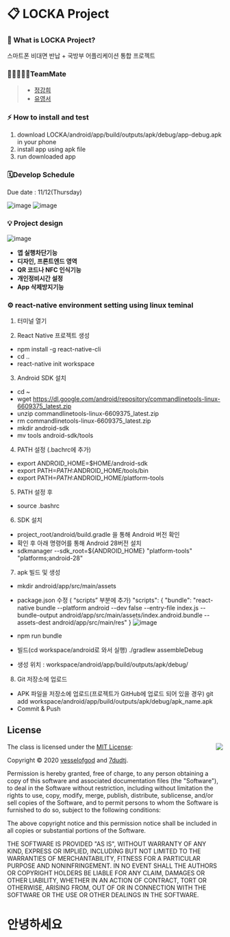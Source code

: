 # 📋 LOCKA Project

### 🚀 What is LOCKA Project?
스마트폰 비대면 반납 + 국방부 어플리케이션 통합 프로젝트

### 👨🏽‍🤝‍👨🏼TeamMate
> * [정강희](https://github.com/vesselofgod)
> * [유영서](https://github.com/7dudtj)

### ⚡️ How to install and test
1. download LOCKA/android/app/build/outputs/apk/debug/app-debug.apk in your phone
2. install app using apk file
3. run downloaded app

### 🗓Develop Schedule
Due date : 11/12(Thursday)

![image](https://user-images.githubusercontent.com/18081105/94388617-8eecdd80-0188-11eb-9f93-b1c2469cd182.png)
![image](https://user-images.githubusercontent.com/18081105/94389136-fe170180-0189-11eb-9df6-d4a3b0b0d65b.png)
### 💡 Project design

![image](https://user-images.githubusercontent.com/18081105/94392278-ce202c00-0192-11eb-8363-8abd2aa91dfb.png)
-   **앱 실행차단기능**
-   **디자인, 프론트엔드 영역**
-   **QR 코드나 NFC 인식기능**
-   **개인정비시간 설정**
-   **App 삭제방지기능**


### ⚙ react-native environment setting using linux teminal

1. 터미널 열기

2. React Native 프로젝트 생성
- npm install -g react-native-cli
- cd ..
- react-native init workspace

3. Android SDK 설치
- cd ~
- wget https://dl.google.com/android/repository/commandlinetools-linux-6609375_latest.zip
- unzip commandlinetools-linux-6609375_latest.zip
- rm commandlinetools-linux-6609375_latest.zip
- mkdir android-sdk
- mv tools android-sdk/tools

4. PATH 설정 (.bachrc에 추가)
- export ANDROID_HOME=$HOME/android-sdk
- export PATH=$PATH:$ANDROID_HOME/tools/bin
- export PATH=$PATH:$ANDROID_HOME/platform-tools

5. PATH 설정 후
- source .bashrc

6. SDK 설치
- project_root/android/build.gradle 을 통해 Android 버전 확인
- 확인 후 아래 명령어를 통해 Android 28버전 설치
- sdkmanager --sdk_root=${ANDROID_HOME} "platform-tools" "platforms;android-28"

7. apk 빌드 및 생성
- mkdir android/app/src/main/assets
- package.json 수정 ( “scripts” 부분에 추가)
"scripts": { "bundle": "react-native bundle --platform android --dev false --entry-file index.js --bundle-output android/app/src/main/assets/index.android.bundle --assets-dest android/app/src/main/res" }
![image](https://user-images.githubusercontent.com/18081105/94502797-e9954080-023f-11eb-9ff6-1f58473dee0c.png)

- npm run bundle
- 빌드(cd workspace/android로 와서 실행)
./gradlew assembleDebug
- 생성 위치 : workspace/android/app/build/outputs/apk/debug/

8. Git 저장소에 업로드
- APK 파일을 저장소에 업로드(프로젝트가 GitHub에 업로드 되어 있을 경우)
git add workspace/android/app/build/outputs/apk/debug/apk_name.apk
- Commit & Push

## License

<img align="right" src="http://opensource.org/trademarks/opensource/OSI-Approved-License-100x137.png">

The class is licensed under the [MIT License](http://opensource.org/licenses/MIT):

Copyright &copy; 2020 [vesselofgod](http://www.github.com/vesselofgod) and [7dudtj](https://github.com/7dudtj).

Permission is hereby granted, free of charge, to any person obtaining a copy of this software and associated documentation files (the "Software"), to deal in the Software without restriction, including without limitation the rights to use, copy, modify, merge, publish, distribute, sublicense, and/or sell copies of the Software, and to permit persons to whom the Software is furnished to do so, subject to the following conditions:

The above copyright notice and this permission notice shall be included in all copies or substantial portions of the Software.

THE SOFTWARE IS PROVIDED "AS IS", WITHOUT WARRANTY OF ANY KIND, EXPRESS OR IMPLIED, INCLUDING BUT NOT LIMITED TO THE WARRANTIES OF MERCHANTABILITY, FITNESS FOR A PARTICULAR PURPOSE AND NONINFRINGEMENT. IN NO EVENT SHALL THE AUTHORS OR COPYRIGHT HOLDERS BE LIABLE FOR ANY CLAIM, DAMAGES OR OTHER LIABILITY, WHETHER IN AN ACTION OF CONTRACT, TORT OR OTHERWISE, ARISING FROM, OUT OF OR IN CONNECTION WITH THE SOFTWARE OR THE USE OR OTHER DEALINGS IN THE SOFTWARE.

# 안녕하세요

